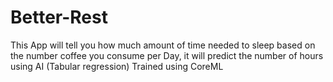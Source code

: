 # Better-Rest


This App will tell you how much amount of time needed to sleep based on the number coffee you consume per Day, it will predict the number of hours using AI (Tabular regression) Trained using CoreML

